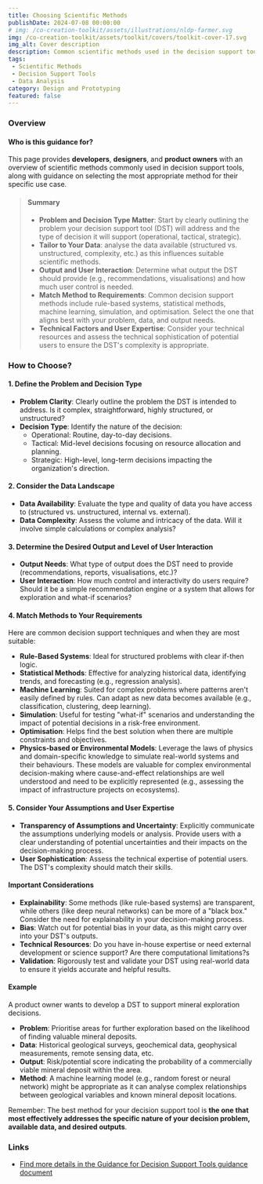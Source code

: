 ```yaml
---
title: Choosing Scientific Methods
publishDate: 2024-07-08 00:00:00
# img: /co-creation-toolkit/assets/illustrations/nldp-farmer.svg
img: /co-creation-toolkit/assets/toolkit/covers/toolkit-cover-17.svg
img_alt: Cover description
description: Common scientific methods used in the decision support tools and how to choose the most appropriate one for your project.
tags:
 - Scientific Methods
 - Decision Support Tools
 - Data Analysis
category: Design and Prototyping
featured: false
---
```


### Overview

#### Who is this guidance for?

This page provides **developers**, **designers**, and **product owners** with an overview of scientific methods commonly used in decision support tools, along with guidance on selecting the most appropriate method for their specific use case.


> #### Summary
> 
> - **Problem and Decision Type Matter**: Start by clearly outlining the problem your decision support tool (DST) will address and the type of decision it will support (operational, tactical, strategic).
> - **Tailor to Your Data**: analyse the data available (structured vs. unstructured, complexity, etc.) as this influences suitable scientific methods.
> - **Output and User Interaction**: Determine what output the DST should provide (e.g., recommendations, visualisations) and how much user control is needed.
> - **Match Method to Requirements**: Common decision support methods include rule-based systems, statistical methods, machine learning, simulation, and optimisation. Select the one that aligns best with your problem, data, and output needs.
> - **Technical Factors and User Expertise**: Consider your technical resources and assess the technical sophistication of potential users to ensure the DST's complexity is appropriate.

### How to Choose?

#### 1. Define the Problem and Decision Type

* **Problem Clarity**: Clearly outline the problem the DST is intended to address. Is it complex, straightforward, highly structured, or unstructured?
* **Decision Type**: Identify the nature of the decision:
    * Operational: Routine, day-to-day decisions.
    * Tactical: Mid-level decisions focusing on resource allocation and planning.
    * Strategic: High-level, long-term decisions impacting the organization's direction.

#### 2. Consider the Data Landscape

* **Data Availability**: Evaluate the type and quality of data you have access to (structured vs. unstructured, internal vs. external).
* **Data Complexity**: Assess the volume and intricacy of the data. Will it involve simple calculations or complex analysis?

#### 3. Determine the Desired Output and Level of User Interaction

* **Output Needs**: What type of output does the DST need to provide (recommendations, reports, visualisations, etc.)?
* **User Interaction**: How much control and interactivity do users require? Should it be a simple recommendation engine or a system that allows for exploration and what-if scenarios?

#### 4. Match Methods to Your Requirements

Here are common decision support techniques and when they are most suitable:

* **Rule-Based Systems**: Ideal for structured problems with clear if-then logic.
* **Statistical Methods**: Effective for analyzing historical data, identifying trends, and forecasting (e.g., regression analysis).
* **Machine Learning**: Suited for complex problems where patterns aren't easily defined by rules. Can adapt as new data becomes available (e.g., classification, clustering, deep learning).
* **Simulation**: Useful for testing "what-if" scenarios and understanding the impact of potential decisions in a risk-free environment.
* **Optimisation**: Helps find the best solution when there are multiple constraints and objectives.
* **Physics-based or Environmental Models**: Leverage the laws of physics and domain-specific knowledge to simulate real-world systems and their behaviours. These models are valuable for complex environmental decision-making where cause-and-effect relationships are well understood and need to be explicitly represented (e.g., assessing the impact of infrastructure projects on ecosystems).

#### 5. Consider Your Assumptions and User Expertise

* **Transparency of Assumptions and Uncertainty**: Explicitly communicate the assumptions underlying models or analysis. Provide users with a clear understanding of potential uncertainties and their impacts on the decision-making process.
* **User Sophistication**: Assess the technical expertise of potential users. The DST's complexity should match their skills.

#### Important Considerations

* **Explainability**: Some methods (like rule-based systems) are transparent, while others (like deep neural networks) can be more of a "black box." Consider the need for explainability in your decision-making process.
* **Bias**: Watch out for potential bias in your data, as this might carry over into your DST's outputs.
* **Technical Resources**: Do you have in-house expertise or need external development or science support? Are there computational limitations?s
* **Validation**: Rigorously test and validate your DST using real-world data to ensure it yields accurate and helpful results.

#### Example 

A product owner wants to develop a DST to support mineral exploration decisions.

* **Problem**: Prioritise areas for further exploration based on the likelihood of finding valuable mineral deposits.
* **Data**: Historical geological surveys, geochemical data, geophysical measurements, remote sensing data, etc.
* **Output**: Risk/potential score indicating the probability of a commercially viable mineral deposit within the area.
* **Method**: A machine learning model (e.g., random forest or neural network) might be appropriate as it can analyse complex relationships between geological variables and known mineral deposit locations.

Remember: The best method for your decision support tool is **the one that most effectively addresses the specific nature of your decision problem, available data, and desired outputs**.

### Links

* [Find more details in the Guidance for Decision Support Tools guidance document](https://drive.google.com/file/d/1HyczxRNE2pCbw3n1ayYcHkmghjvrATqc/view?usp=sharing)
